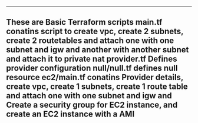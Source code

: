 ------
These are Basic Terraform scripts 
main.tf conatins script to create vpc, create 2 subnets, create 2 routetables and attach one with one subnet and igw and another with another subnet and attach it to private nat
provider.tf Defines provider configuration
null/null.tf defines null resource
ec2/main.tf conatins Provider details, create vpc, create 1 subnets, create 1 route table and attach one with one subnet and igw and Create a security group for EC2 instance, and create an EC2 instance with a AMI
-------
